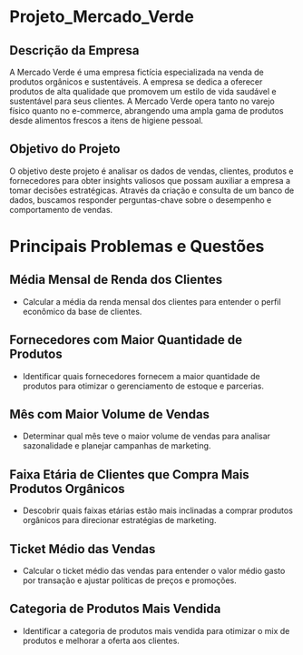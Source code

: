 # Projeto_Mercado_Verde

## Descrição da Empresa
A Mercado Verde é uma empresa fictícia especializada na venda de produtos orgânicos e sustentáveis. A empresa se dedica a oferecer produtos de alta qualidade que promovem um estilo de vida saudável e sustentável para seus clientes. A Mercado Verde opera tanto no varejo físico quanto no e-commerce, abrangendo uma ampla gama de produtos desde alimentos frescos a itens de higiene pessoal.

## Objetivo do Projeto
O objetivo deste projeto é analisar os dados de vendas, clientes, produtos e fornecedores para obter insights valiosos que possam auxiliar a empresa a tomar decisões estratégicas. Através da criação e consulta de um banco de dados, buscamos responder perguntas-chave sobre o desempenho e comportamento de vendas.

# Principais Problemas e Questões

## Média Mensal de Renda dos Clientes

 - Calcular a média da renda mensal dos clientes para entender o perfil econômico da base de clientes.

## Fornecedores com Maior Quantidade de Produtos

- Identificar quais fornecedores fornecem a maior quantidade de produtos para otimizar o gerenciamento de estoque e parcerias.

## Mês com Maior Volume de Vendas

- Determinar qual mês teve o maior volume de vendas para analisar sazonalidade e planejar campanhas de marketing.

## Faixa Etária de Clientes que Compra Mais Produtos Orgânicos

- Descobrir quais faixas etárias estão mais inclinadas a comprar produtos orgânicos para direcionar estratégias de marketing.

## Ticket Médio das Vendas

- Calcular o ticket médio das vendas para entender o valor médio gasto por transação e ajustar políticas de preços e promoções.

## Categoria de Produtos Mais Vendida

- Identificar a categoria de produtos mais vendida para otimizar o mix de produtos e melhorar a oferta aos clientes.
